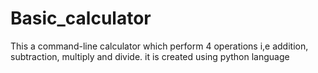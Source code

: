 # Basic_calculator

This a command-line calculator which perform 4 operations i,e addition, subtraction, multiply and divide.
it is created using python language
